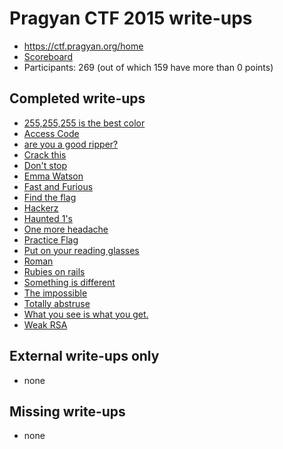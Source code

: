 # Pragyan CTF 2015 write-ups

* <https://ctf.pragyan.org/home>
* [Scoreboard](https://ctf.pragyan.org/scores)
* Participants: 269 (out of which 159 have more than 0 points)

## Completed write-ups

* [255,255,255 is the best color](misc/255_255_255_is_the_best_color)
* [Access Code](forensics/access_code)
* [are you a good ripper?](misc/are_you_a_good_ripper)
* [Crack this](crypto/crack_this)
* [Don't stop](stegano/dont_stop)
* [Emma Watson](stegano/emma_watson)
* [Fast and Furious](android/fast_and_furious)
* [Find the flag](web/find_the_flag)
* [Hackerz](android/hackerz)
* [Haunted 1's](crypto/haunted_1s)
* [One more headache](crypto/one_more_headache)
* [Practice Flag](misc/practice_flag)
* [Put on your reading glasses](stegano/put_on_your_reading_glasses)
* [Roman](crypto/roman)
* [Rubies on rails](crypto/rubies_on_rails)
* [Something is different](stegano/something_is_different)
* [The impossible](crypto/the_impossible)
* [Totally abstruse](misc/totally_abstruse)
* [What you see is what you get.](stegano/what_you_see_is_what_you_get)
* [Weak RSA](crypto/weak_rsa)

## External write-ups only

* none

## Missing write-ups

* none
